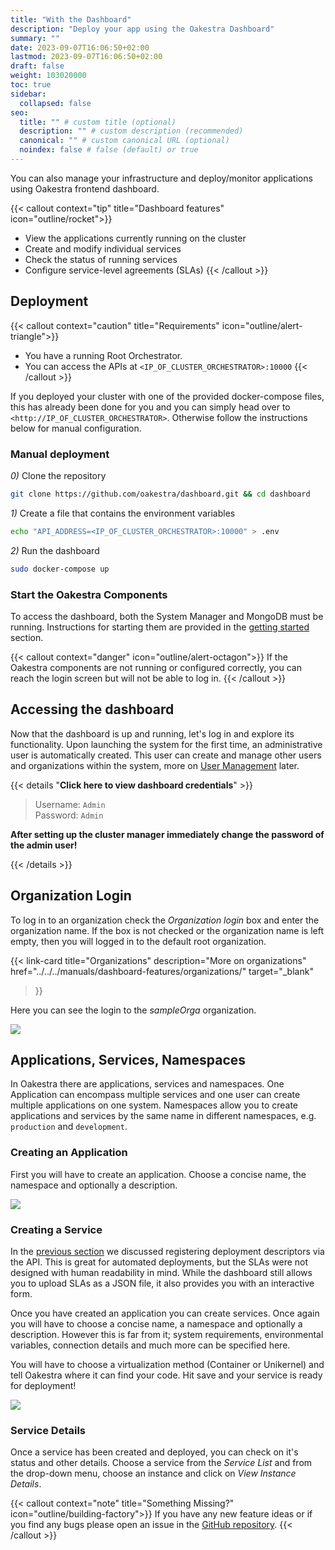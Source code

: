 ```yaml
---
title: "With the Dashboard"
description: "Deploy your app using the Oakestra Dashboard"
summary: ""
date: 2023-09-07T16:06:50+02:00
lastmod: 2023-09-07T16:06:50+02:00
draft: false
weight: 103020000
toc: true
sidebar:
  collapsed: false
seo:
  title: "" # custom title (optional)
  description: "" # custom description (recommended)
  canonical: "" # custom canonical URL (optional)
  noindex: false # false (default) or true
---
```


<span class="lead">
You can also manage your infrastructure and deploy/monitor applications using Oakestra frontend dashboard. 
</span>

{{< callout context="tip" title="Dashboard features" icon="outline/rocket">}}
- View the applications currently running on the cluster
- Create and modify individual services
- Check the status of running services
- Configure service-level agreements (SLAs)
{{< /callout >}}


## Deployment

{{< callout context="caution" title="Requirements" icon="outline/alert-triangle">}}
- You have a running Root Orchestrator.
- You can access the APIs at `<IP_OF_CLUSTER_ORCHESTRATOR>:10000`
{{< /callout >}}

If you deployed your cluster with one of the provided docker-compose files, this has already been done for you and you can simply head over to `<http://IP_OF_CLUSTER_ORCHESTRATOR>`. Otherwise follow the instructions below for manual configuration.

### Manual deployment

*0)* Clone the repository

```bash
git clone https://github.com/oakestra/dashboard.git && cd dashboard
```

*1)* Create a file that contains the environment variables

```bash
echo "API_ADDRESS=<IP_OF_CLUSTER_ORCHESTRATOR>:10000" > .env
```

*2)* Run the dashboard

```bash
sudo docker-compose up
```

### Start the Oakestra Components

To access the dashboard, both the System Manager and MongoDB must be running. Instructions for starting them are provided in the [getting started](../deploy-your-first-oakestra-cluster/) section.

{{< callout context="danger" icon="outline/alert-octagon">}}
If the Oakestra components are not running or configured correctly, you can reach the login screen but will not be able to log in.
{{< /callout >}}

## Accessing the dashboard

Now that the dashboard is up and running, let's log in and explore its functionality.
Upon launching the system for the first time, an administrative user is automatically created.
This user can create and manage other users and organizations within the system, more on [User Management](../../../manuals/dashboard-features/organizations/#user-management) later.

{{< details "**Click here to view dashboard credentials**" >}}

> Username: `Admin`\
> Password: `Admin`

**After setting up the cluster manager immediately change the password of the admin user!**

{{< /details >}}

## Organization Login

To log in to an organization check the *Organization login* box and enter the organization name. If the box is not checked or the organization
name is left empty, then you will logged in to the default root organization.

{{< link-card
  title="Organizations"
  description="More on organizations"
  href="../../../manuals/dashboard-features/organizations/"
  target="_blank"
>}}

Here you can see the login to the *sampleOrga* organization.

![](orga-login.gif)

<!-- Todo: Move somewhere else -->
## Applications, Services, Namespaces

In Oakestra there are applications, services and namespaces. One Application can encompass multiple services and one user can create
multiple applications on one system. Namespaces allow you to create applications and services by the same name in different namespaces,
e.g. `production` and `development`.

### Creating an Application

First you will have to create an application. Choose a concise name, the namespace and optionally a description.

![](add-app.gif)

### Creating a Service

In the [previous section](../with-the-api) we discussed registering
deployment descriptors via the API. This is great for automated deployments, but the SLAs were not designed with human readability in mind.
While the dashboard still allows you to upload SLAs as a JSON file, it also provides you with an interactive form.

Once you have created an application you can create services. Once again you will have to choose a concise name, a namespace and optionally a description.
However this is far from it; system requirements, environmental variables, connection details and much more can be specified here.

You will have to choose a virtualization method (Container or Unikernel) and tell Oakestra where it can find your code.
Hit save and your service is ready for deployment!

![](create-service.gif)

### Service Details

Once a service has been created and deployed, you can check on it's status and other details. Choose a service from the *Service List* and from the drop-down
menu, choose an instance and click on *View Instance Details*. 


{{< callout context="note" title="Something Missing?" icon="outline/building-factory">}}
If you have any new feature ideas or if you find any bugs please open an issue in the [GitHub repository](https://github.com/oakestra/dashboard).
{{< /callout >}}
